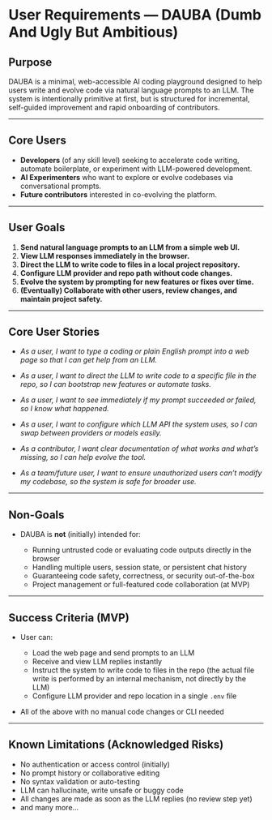 # User Requirements — DAUBA (Dumb And Ugly But Ambitious)

## Purpose

DAUBA is a minimal, web-accessible AI coding playground designed to help users write and evolve code via natural language prompts to an LLM. The system is intentionally primitive at first, but is structured for incremental, self-guided improvement and rapid onboarding of contributors.

---

## Core Users

* **Developers** (of any skill level) seeking to accelerate code writing, automate boilerplate, or experiment with LLM-powered development.
* **AI Experimenters** who want to explore or evolve codebases via conversational prompts.
* **Future contributors** interested in co-evolving the platform.

---

## User Goals

1. **Send natural language prompts to an LLM from a simple web UI.**
2. **View LLM responses immediately in the browser.**
3. **Direct the LLM to write code to files in a local project repository.**
4. **Configure LLM provider and repo path without code changes.**
5. **Evolve the system by prompting for new features or fixes over time.**
6. **(Eventually) Collaborate with other users, review changes, and maintain project safety.**

---

## Core User Stories

* *As a user, I want to type a coding or plain English prompt into a web page so that I can get help from an LLM.*

* *As a user, I want to direct the LLM to write code to a specific file in the repo, so I can bootstrap new features or automate tasks.*

* *As a user, I want to see immediately if my prompt succeeded or failed, so I know what happened.*

* *As a user, I want to configure which LLM API the system uses, so I can swap between providers or models easily.*

* *As a contributor, I want clear documentation of what works and what’s missing, so I can help evolve the tool.*

* *As a team/future user, I want to ensure unauthorized users can’t modify my codebase, so the system is safe for broader use.*

---

## Non-Goals

* DAUBA is **not** (initially) intended for:

  * Running untrusted code or evaluating code outputs directly in the browser
  * Handling multiple users, session state, or persistent chat history
  * Guaranteeing code safety, correctness, or security out-of-the-box
  * Project management or full-featured code collaboration (at MVP)

---

## Success Criteria (MVP)

* User can:

  * Load the web page and send prompts to an LLM
  * Receive and view LLM replies instantly
  * Instruct the system to write code to files in the repo (the actual file write is performed by an internal mechanism, not directly by the LLM)
  * Configure LLM provider and repo location in a single `.env` file
* All of the above with no manual code changes or CLI needed

---

## Known Limitations (Acknowledged Risks)

* No authentication or access control (initially)
* No prompt history or collaborative editing
* No syntax validation or auto-testing
* LLM can hallucinate, write unsafe or buggy code
* All changes are made as soon as the LLM replies (no review step yet)
* and many more...

